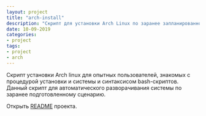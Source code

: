 ```yaml
---
layout: project
title: "arch-install"
description: "Скрипт для установки Arch Linux по заранее запланированному сценарию."
date: 10-09-2019
categories: 
- project
tags:
- project
- arch
---
```


Скрипт установки Arch linux для опытных пользователей, знакомых с процедурой установки и системы и синтаксисом bash-скриптов. Данный скрипт для автоматического разворачивания системы по заранее подготовленному сценарию.

Открыть [README](https://github.com/like913/arch-install/blob/master/README.md) проекта.
